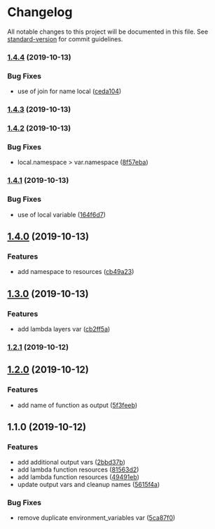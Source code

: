 # Changelog

All notable changes to this project will be documented in this file. See [standard-version](https://github.com/conventional-changelog/standard-version) for commit guidelines.

### [1.4.4](https://github.com/alexandermendes/tf-zipped-lambda/compare/v1.4.3...v1.4.4) (2019-10-13)


### Bug Fixes

* use of join for name local ([ceda104](https://github.com/alexandermendes/tf-zipped-lambda/commit/ceda10469706e9a9d17129061158900dac18ec4a))

### [1.4.3](https://github.com/alexandermendes/tf-zipped-lambda/compare/v1.4.2...v1.4.3) (2019-10-13)

### [1.4.2](https://github.com/alexandermendes/tf-zipped-lambda/compare/v1.4.1...v1.4.2) (2019-10-13)


### Bug Fixes

* local.namespace > var.namespace ([8f57eba](https://github.com/alexandermendes/tf-zipped-lambda/commit/8f57ebafb4a4dd7576d6481b631ca9ebd132d524))

### [1.4.1](https://github.com/alexandermendes/tf-zipped-lambda/compare/v1.4.0...v1.4.1) (2019-10-13)


### Bug Fixes

* use of local variable ([164f6d7](https://github.com/alexandermendes/tf-zipped-lambda/commit/164f6d70623badb5f00f42464a7dc0f625193f8c))

## [1.4.0](https://github.com/alexandermendes/tf-zipped-lambda/compare/v1.3.0...v1.4.0) (2019-10-13)


### Features

* add namespace to resources ([cb49a23](https://github.com/alexandermendes/tf-zipped-lambda/commit/cb49a235ccfaf931cfea89dc94a48d0809f55774))

## [1.3.0](https://github.com/alexandermendes/tf-zipped-lambda/compare/v1.2.1...v1.3.0) (2019-10-13)


### Features

* add lambda layers var ([cb2ff5a](https://github.com/alexandermendes/tf-zipped-lambda/commit/cb2ff5a972ca8d3fb35e3e17ebe42a16f5cdb501))

### [1.2.1](https://github.com/alexandermendes/tf-zipped-lambda/compare/v1.2.0...v1.2.1) (2019-10-12)

## [1.2.0](https://github.com/alexandermendes/tf-zipped-lambda/compare/v1.1.0...v1.2.0) (2019-10-12)


### Features

* add name of function as output ([5f3feeb](https://github.com/alexandermendes/tf-zipped-lambda/commit/5f3feeb26d64f67e21080eeb86e87150617a8348))

## 1.1.0 (2019-10-12)


### Features

* add additional output vars ([2bbd37b](https://github.com/alexandermendes/tf-zipped-lambda/commit/2bbd37b14ab98ed1d76ddc135c971f660a2b1212))
* add lambda function resources ([81563d2](https://github.com/alexandermendes/tf-zipped-lambda/commit/81563d2c431808ea1da66cfb3c11ebce7c1a511f))
* add lambda function resources ([49491eb](https://github.com/alexandermendes/tf-zipped-lambda/commit/49491ebfeeae8752203386d6aed760e043283b0b))
* update output vars and cleanup names ([5615f4a](https://github.com/alexandermendes/tf-zipped-lambda/commit/5615f4a39357dad648e689beec6e8630ca17770a))


### Bug Fixes

* remove duplicate environment_variables var ([5ca87f0](https://github.com/alexandermendes/tf-zipped-lambda/commit/5ca87f009db46f97e1e7476ba0e90dcdacf680cb))
